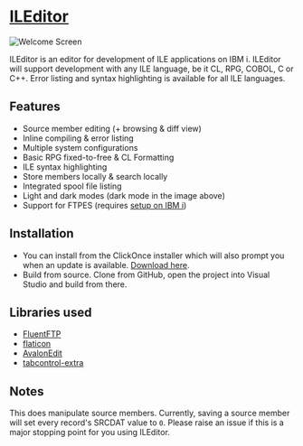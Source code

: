 # [ILEditor](http://worksofbarry.com/ileditor/)

![Welcome Screen](https://i.imgur.com/UQdSjut.png)

ILEditor is an editor for development of ILE applications on IBM i. ILEditor will support development with any ILE language, be it CL, RPG, COBOL, C or C++. Error listing and syntax highlighting is available for all ILE languages.

## Features

* Source member editing (+ browsing & diff view)
* Inline compiling & error listing
* Multiple system configurations
* Basic RPG fixed-to-free & CL Formatting
* ILE syntax highlighting
* Store members locally & search locally
* Integrated spool file listing
* Light and dark modes (dark mode in the image above)
* Support for FTPES (requires [setup on IBM i](http://www-01.ibm.com/support/docview.wss?uid=nas8N1014798))

## Installation

* You can install from the ClickOnce installer which will also prompt you when an update is available. [Download here](http://worksofbarry.com/ileditor/installer/setup.exe).
* Build from source. Clone from GitHub, open the project into Visual Studio and build from there.

## Libraries used

* [FluentFTP](https://github.com/robinrodricks/FluentFTP)
* [flaticon](https://www.flaticon.com/authors/simpleicon)
* [AvalonEdit](https://github.com/icsharpcode/AvalonEdit)
* [tabcontrol-extra](https://github.com/tradewright/tabcontrol-extra)

## Notes

This does manipulate source members. Currently, saving a source member will set every record's SRCDAT value to `0`. Please raise an issue if this is a major stopping point for you using ILEditor.
